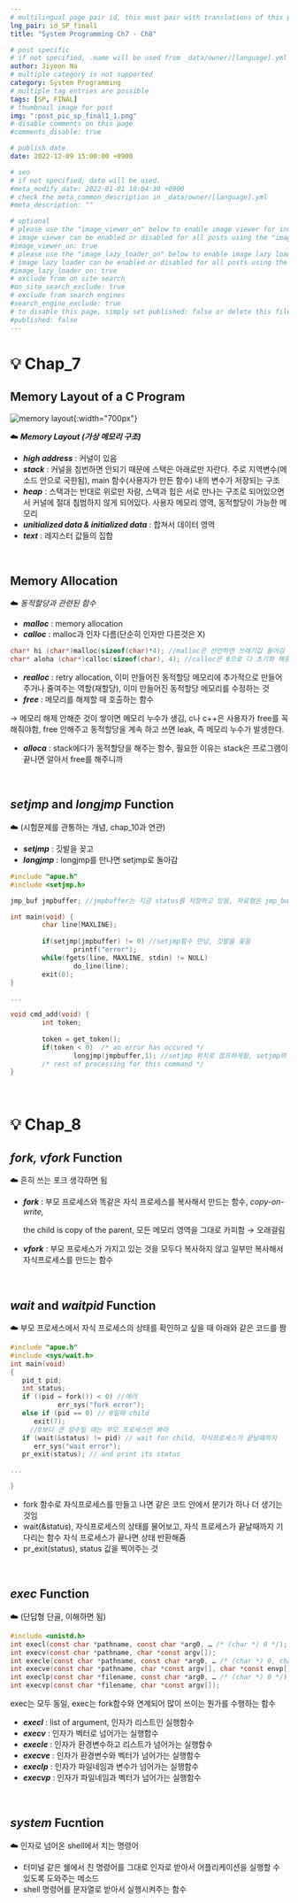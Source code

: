```yaml
---
# multilingual page pair id, this must pair with translations of this page. (This name must be unique)
lng_pair: id_SP_final1
title: "System Programming Ch7 - Ch8"

# post specific
# if not specified, .name will be used from _data/owner/[language].yml
author: Jiyeon Na
# multiple category is not supported
category: System Programming
# multiple tag entries are possible
tags: [SP, FINAL]
# thumbnail image for post
img: ":post_pic_sp_final1_1.png"
# disable comments on this page
#comments_disable: true

# publish date
date: 2022-12-09 15:00:00 +0900

# seo
# if not specified, date will be used.
#meta_modify_date: 2022-01-01 10:04:30 +0900
# check the meta_common_description in _data/owner/[language].yml
#meta_description: ""

# optional
# please use the "image_viewer_on" below to enable image viewer for individual pages or posts (_posts/ or [language]/_posts folders).
# image viewer can be enabled or disabled for all posts using the "image_viewer_posts: true" setting in _data/conf/main.yml.
#image_viewer_on: true
# please use the "image_lazy_loader_on" below to enable image lazy loader for individual pages or posts (_posts/ or [language]/_posts folders).
# image lazy loader can be enabled or disabled for all posts using the "image_lazy_loader_posts: true" setting in _data/conf/main.yml.
#image_lazy_loader_on: true
# exclude from on site search
#on_site_search_exclude: true
# exclude from search engines
#search_engine_exclude: true
# to disable this page, simply set published: false or delete this file
#published: false
---
```


# 💡 Chap_7

## Memory Layout of a C Program

![memory layout](:post_pic_sp_final1_1.png){:width="700px"}

☁️ ***Memory Layout (가상 메모리 구조)***

- ***high address*** : 커널이 있음
- ***stack*** : 커널을 침번하면 안되기 때문에 스택은 아래로만 자란다. 
주로 지역변수(메소드 안으로 국한됨), main 함수(사용자가 만든 함수) 내의 변수가 저장되는 구조
- ***heap*** : 스택과는 반대로 위로만 자람, 스택과 힙은 서로 만나는 구조로 되어있으면서 커널에 절대 침범하지 않게 되어있다. 
사용자 메모리 영역, 동적할당이 가능한 메모리
- ***unitialized data & initialized data*** : 합쳐서 데이터 영역
- ***text*** : 레지스터 값들의 집합

<br>

## Memory Allocation

☁️ *동적할당과 관련된 함수*

- ***malloc*** : memory allocation
- ***calloc*** : malloc과 인자 다름(단순히 인자만 다른것은 X)

```c
char* hi (char*)malloc(sizeof(char)*4); //malloc은 선언하면 쓰레기값 들어감
char* aloha (char*)calloc(sizeof(char), 4); //calloc은 0으로 다 초기화 해줌
```

- ***realloc*** : retry allocation, 이미 만들어진 동적할당 메모리에 추가적으로 만들어주거나 줄여주는 역할(재할당), 이미 만들어진 동적할당 메모리를 수정하는 것
- ***free*** : 메모리를 해제할 때 호출하는 함수

→ 메모리 해제 안해준 것이 쌓이면 메모리 누수가 생김, c나 c++은 사용자가 free를 꼭 해줘야함, free 안해주고 동적할당을 계속 하고 쓰면 leak, 즉 메모리 누수가 발생한다. 

- ***alloca*** : stack에다가 동적할당을 해주는 함수, 필요한 이유는 stack은 프로그램이 끝나면 알아서 free를 해주니까

<br>

## *setjmp* and *longjmp* Function

☁️ (시험문제를 관통하는 개념, chap_10과 연관)

- ***setjmp*** : 깃발을 꽂고
- ***longjmp*** : longjmp를 만나면 setjmp로 돌아감

```c
#include "apue.h"
#include <setjmp.h>

jmp_buf jmpbuffer; //jmpbuffer는 지금 status를 저장하고 있음, 자료형은 jmp_buf

int main(void) {
		char line[MAXLINE];
		
		if(setjmp(jmpbuffer) != 0) //setjmp함수 만남, 깃발을 꽂음
				printf("error");
		while(fgets(line, MAXLINE, stdin) != NULL)
				do_line(line);
		exit(0);
}

...

void cmd_add(void) {
		int token;
		
		token = get_token();
		if(token < 0)  /* an error has occured */
				longjmp(jmpbuffer,1); //setjmp 위치로 점프하게됨, setjmp의 반환값은 1
		/* rest of processing for this command */
}
```

<br>

# 💡 Chap_8

## *fork, vfork* Function

☁️ 흔히 쓰는 포크 생각하면 됨

- ***fork*** : 부모 프로세스와 똑같은 자식 프로세스를 복사해서 만드는 함수, *copy-on-write,*
    
    the child is copy of the parent, 모든 메모리 영역을 그대로 카피함 → 오래걸림
    
- ***vfork*** : 부모 프로세스가 가지고 있는 것을 모두다 복사하지 않고 일부만 복사해서 자식프로세스를 만드는 함수

<br>

## *wait* and *waitpid* Function

☁️ 부모 프로세스에서 자식 프로세스의 상태를 확인하고 싶을 때 아래와 같은 코드를 짬

```c
#include "apue.h"
#include <sys/wait.h>
int main(void)
{
   pid_t pid;
   int status;
   if ((pid = fork()) < 0) //에러
			err_sys("fork error");
   else if (pid == 0) // 0일때 child
      exit(7);
	 //0보다 큰 양수일 때는 부모 프로세스만 봐라
   if (wait(&status) != pid) // wait for child, 자식프로세스가 끝날때까지
      err_sys("wait error");
   pr_exit(status); // and print its status

...

}
```

- fork 함수로 자식프로세스를 만들고 나면 같은 코드 안에서 분기가 하나 더 생기는 것임
- wait(&status), 자식프로세스의 상태를 물어보고, 자식 프로세스가 끝날때까지 기다리는 함수
자식 프로세스가 끝나면 상태 반환해줌
- pr_exit(status), status 값을 찍어주는 것

<br>

## *exec* Function

☁️ (단답형 단골, 이해하면 됨)

```c
#include <unistd.h>
int execl(const char *pathname, const char *arg0, … /* (char *) 0 */);
int execv(const char *pathname, char *const argv[]);
int execle(const char *pathname, const char *arg0, … /* (char *) 0, char *const envp[] */);
int execve(const char *pathname, char *const argv[], char *const envp[]);
int execlp(const char *filename, const char *arg0, … /* (char *) 0 */);
int execvp(const char *filename, char *const argv[]);
```

exec는 모두 동일, exec는 fork함수와 연계되어 많이 쓰이는 뭔가를 수행하는 함수

- ***execl*** : list of argument, 인자가 리스트인 실행함수
- ***execv*** : 인자가 벡터로 넘어가는 실행함수
- ***execle*** : 인자가 환경변수하고 리스트가 넘어가는 실행함수
- ***execve*** : 인자가 환경변수와 벡터가 넘어가는 실행함수
- ***execlp*** : 인자가 파일네임과 변수가 넘어가는 실행함수
- ***execvp*** : 인자가 파일네임과 벡터가 넘어가는 실행함수

<br>

## *system* Fucntion

☁️ 인자로 넘어온 shell에서 치는 명령어

- 터미널 같은 쉘에서 친 명령어를 그대로 인자로 받아서 어플리케이션을 실행할 수 있도록 도와주는 메소드
- shell 명령어를 문자열로 받아서 실행시켜주는 함수
